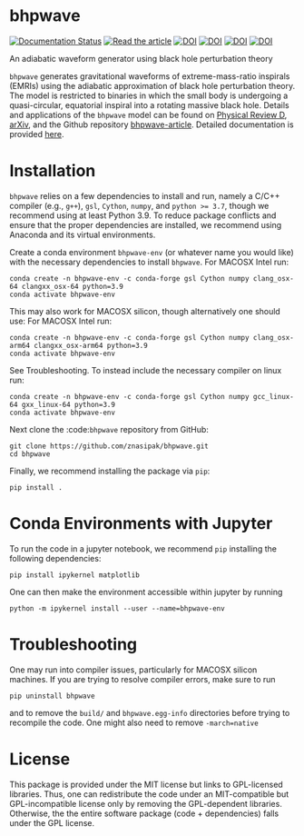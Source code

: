 # bhpwave
[![Documentation Status](https://readthedocs.org/projects/bhpwave/badge/?version=latest)](https://bhpwave.readthedocs.io/en/latest/?badge=latest)
[![Read the article](https://img.shields.io/badge/PDF-latest-blue.svg?style=flat)](https://github.com/znasipak/bhpwave-article/raw/gh-action-result/pdflatex/ms.pdf)
[![DOI](https://img.shields.io/badge/arXiv-2310.19706-B31B1B)](https://doi.org/10.48550/arXiv.2310.19706)
[![DOI](https://img.shields.io/badge/PhysRevD-109.044020-purple)](https://doi.org/10.1103/PhysRevD.109.044020)
[![DOI](https://img.shields.io/badge/znasipak-bhpwave--article-blue?logo=Github)](https://github.com/znasipak/bhpwave-article)
[![DOI](https://zenodo.org/badge/621884293.svg)](https://zenodo.org/doi/10.5281/zenodo.13289544)



An adiabatic waveform generator using black hole perturbation theory

`bhpwave` generates gravitational waveforms of extreme-mass-ratio inspirals (EMRIs) using the adiabatic approximation of black hole perturbation theory. The model is restricted to binaries in which the small body is undergoing a quasi-circular, equatorial inspiral into a rotating massive black hole. Details and applications of
the `bhpwave` model can be found on [Physical Review D](https://doi.org/10.1103/PhysRevD.109.044020), [arXiv](https://doi.org/10.48550/arXiv.2310.19706), and the Github
repository [bhpwave-article](https://github.com/znasipak/bhpwave-article). Detailed documentation is provided [here](https://bhpwave.readthedocs.io/en/latest/). 

# Installation

`bhpwave` relies on a few dependencies to install and run, namely
a C/C++ compiler (e.g., `g++`), `gsl`, `Cython`, 
`numpy`, and `python >= 3.7`, though we recommend using at least Python 3.9.
To reduce package conflicts and ensure that the proper dependencies are installed,
we recommend using Anaconda and its virtual environments.

Create a conda environment `bhpwave-env` (or whatever name you would like)
with the necessary dependencies to install `bhpwave`. For MACOSX Intel run:
```
conda create -n bhpwave-env -c conda-forge gsl Cython numpy clang_osx-64 clangxx_osx-64 python=3.9
conda activate bhpwave-env
```
This may also work for MACOSX silicon, though alternatively one should use:
For MACOSX Intel run:
```
conda create -n bhpwave-env -c conda-forge gsl Cython numpy clang_osx-arm64 clangxx_osx-arm64 python=3.9
conda activate bhpwave-env
```
See Troubleshooting.
To instead include the necessary compiler on linux run:
```
conda create -n bhpwave-env -c conda-forge gsl Cython numpy gcc_linux-64 gxx_linux-64 python=3.9
conda activate bhpwave-env
```
Next clone the :code:`bhpwave` repository from GitHub:
```
git clone https://github.com/znasipak/bhpwave.git
cd bhpwave
```
Finally, we recommend installing the package via `pip`:
```
pip install .
```

# Conda Environments with Jupyter

To run the code in a jupyter notebook, we recommend `pip` installing
the following dependencies: 
```
pip install ipykernel matplotlib
```
One can then make the environment accessible within jupyter by
running
```
python -m ipykernel install --user --name=bhpwave-env
```

# Troubleshooting

One may run into compiler issues, particularly for MACOSX silicon machines. If you are trying to resolve compiler errors, make sure to run
```
pip uninstall bhpwave
```
and to remove the `build/` and `bhpwave.egg-info` directories before trying to recompile the code. One might also need to remove `-march=native` 

# License

This package is provided under the MIT license but links to GPL-licensed libraries. Thus, one can redistribute the code under an MIT-compatible but GPL-incompatible license only by removing the GPL-dependent libraries. Otherwise, the the entire software package (code + dependencies) falls under the GPL license. 
